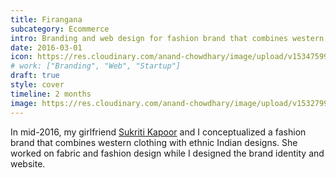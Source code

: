 ```yaml
---
title: Firangana
subcategory: Ecommerce
intro: Branding and web design for fashion brand that combines western clothing with ethnic Indian designs.
date: 2016-03-01
icon: https://res.cloudinary.com/anand-chowdhary/image/upload/v1534759930/projects/firangana/icon.png
# work: ["Branding", "Web", "Startup"]
draft: true
style: cover
timeline: 2 months
image: https://res.cloudinary.com/anand-chowdhary/image/upload/v1532799277/portfolio/firangana_2x.png
---
```


In mid-2016, my girlfriend <a href="https://sukritikapoor.com">Sukriti Kapoor</a> and I conceptualized a fashion brand that combines western clothing with ethnic Indian designs. She worked on fabric and fashion design while I designed the brand identity and website.

<div class="two-images">
	<div><img alt="" src="https://res.cloudinary.com/anand-chowdhary/image/upload/v1534759930/projects/firangana/photo.png"></div>
	<div><img alt="" src="https://res.cloudinary.com/anand-chowdhary/image/upload/v1534759930/projects/firangana/tw.png"></div>
</div>
<div class="two-images">
	<div><img alt="" src="https://res.cloudinary.com/anand-chowdhary/image/upload/v1534759930/projects/firangana/insta.png"></div>
	<div><img alt="" src="https://res.cloudinary.com/anand-chowdhary/image/upload/v1534759930/projects/firangana/coupon.png"></div>
</div>
<div class="three-images">
	<div><img alt="" src="https://res.cloudinary.com/anand-chowdhary/image/upload/v1534759930/projects/firangana/1.png"></div>
	<div><img alt="" src="https://res.cloudinary.com/anand-chowdhary/image/upload/v1534759930/projects/firangana/2.png"></div>
	<div><img alt="" src="https://res.cloudinary.com/anand-chowdhary/image/upload/v1534759930/projects/firangana/3.png"></div>
</div>